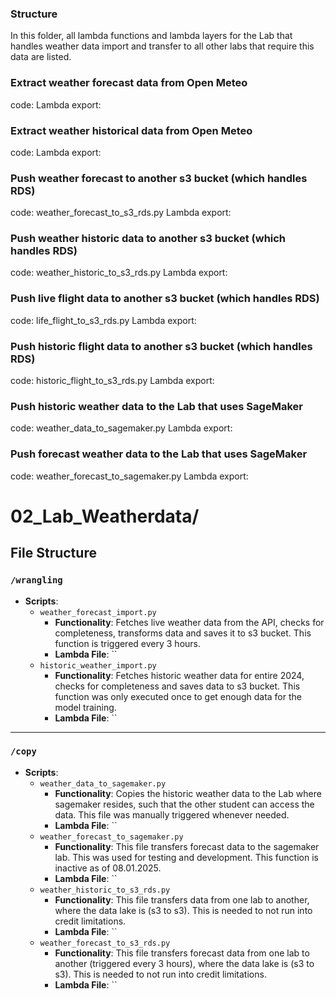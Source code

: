 ### Structure

In this folder, all lambda functions and lambda layers for the Lab that handles weather data import and transfer to all other labs that require this data are listed.

### Extract weather forecast data from Open Meteo
code: 
Lambda export:

### Extract weather historical data from Open Meteo
code: 
Lambda export: 

### Push weather forecast to another s3 bucket (which handles RDS)
code: weather_forecast_to_s3_rds.py
Lambda export: 

### Push weather historic data to another s3 bucket (which handles RDS)
code: weather_historic_to_s3_rds.py
Lambda export:

### Push live flight data to another s3 bucket (which handles RDS)
code: life_flight_to_s3_rds.py
Lambda export: 

### Push historic flight data to another s3 bucket (which handles RDS)
code: historic_flight_to_s3_rds.py
Lambda export:

### Push historic weather data to the Lab that uses SageMaker
code: weather_data_to_sagemaker.py
Lambda export:

### Push forecast weather data to the Lab that uses SageMaker
code: weather_forecast_to_sagemaker.py
Lambda export: 


# 02\_Lab\_Weatherdata/

## File Structure

### `/wrangling`

- **Scripts**:
  - `weather_forecast_import.py`
    - **Functionality**: Fetches live weather data from the API, checks for completeness, transforms data and saves it to s3 bucket. This function is triggered every 3 hours.
    - **Lambda File**: ``
  - `historic_weather_import.py`
    - **Functionality**: Fetches historic weather data for entire 2024, checks for completeness and saves data to s3 bucket. This function was only executed once to get enough data for the model training.
    - **Lambda File**: ``

---


### `/copy`

- **Scripts**:
  - `weather_data_to_sagemaker.py`
    - **Functionality**: Copies the historic weather data to the Lab where sagemaker resides, such that the other student can access the data. This file was manually triggered whenever needed.
    - **Lambda File**: ``
  - `weather_forecast_to_sagemaker.py`
    - **Functionality**: This file transfers forecast data to the sagemaker lab. This was used for testing and development. This function is inactive as of 08.01.2025.
    - **Lambda File**: ``
  - `weather_historic_to_s3_rds.py`
    - **Functionality**: This file transfers data from one lab to another, where the data lake is (s3 to s3). This is needed to not run into credit limitations. 
    - **Lambda File**: ``
  - `weather_forecast_to_s3_rds.py`
    - **Functionality**: This file transfers forecast data from one lab to another (triggered every 3 hours), where the data lake is (s3 to s3). This is needed to not run into credit limitations. 
    - **Lambda File**: ``













